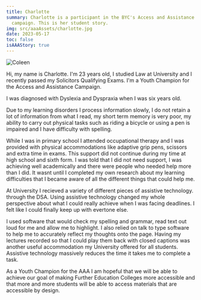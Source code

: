 ```yaml
---
title: Charlotte
summary: Charlotte is a participant in the BYC's Access and Assistance for All
  campaign. This is her student story.
img: src/aaaAssets/charlotte.jpg
date: 2023-05-17
toc: false
isAAAStory: true
---
```

![Coleen]()

Hi, my name is Charlotte. I'm 23 years old, I studied Law at University and I recently passed my Solicitors Qualifying Exams. I'm a Youth Champion for the Access and Assistance Campaign.

I was diagnosed with Dyslexia and Dyspraxia when I was six years old. 

Due to my learning disorders I process information slowly, I do not retain a lot of information from what I read, my short term memory is very poor, my ability to carry out physical tasks such as riding a bicycle or using a pen is impaired and I have difficulty with spelling.

While I was in primary school I attended occupational therapy and I was provided with physical accommodations like adaptive grip pens, scissors and extra time in exams. This support did not continue during my time at high school and sixth form. I was told that I did not need support, I was achieving well academically and there were people who needed help more than I did. It wasnt until I completed my own research about my learning difficulties that I became aware of all the different things that could help me.

At University I recieved a variety of different pieces of assistive technology. through the DSA. Using assistive technology changed my whole perspective about what I could really achieve when I was facing deadlines. I felt like I could finally keep up with evertone else. 

I used software that would check my spelling and grammar, read text out loud for me and allow me to highlight. I also relied on talk to type software to help me to accurately reflect my thoughts onto the page. Having my lectures recorded so that I could play them back with closed captions was another useful accommodation my University offered for all students. Assistive technology massively reduces the time it takes me to complete a task.

As a Youth Champion for the AAA I am hopeful that we will be able to achieve our goal of making Further Education Colleges more accessible and that more and more students will be able to access materials that are accessible by design.

